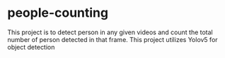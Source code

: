# people-counting
This project is to detect person in any given videos and count the total number of person detected in that frame. This project utilizes Yolov5 for object detection
